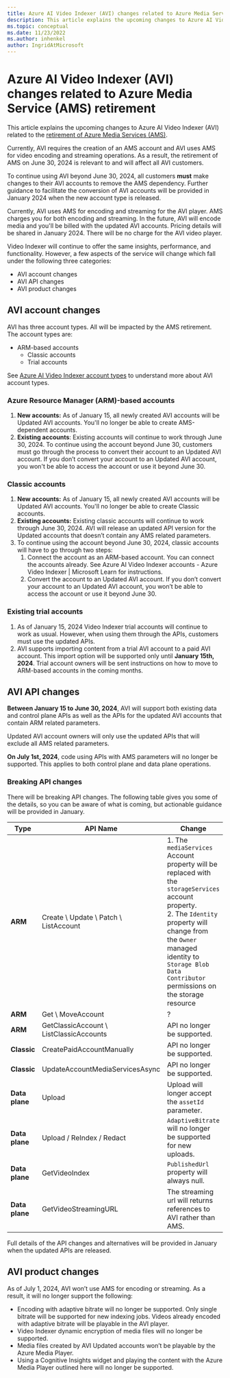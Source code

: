 ```yaml
---
title: Azure AI Video Indexer (AVI) changes related to Azure Media Service (AMS) retirement  
description: This article explains the upcoming changes to Azure AI Video Indexer (AVI) related to the retirement of Azure Media Services (AMS).
ms.topic: conceptual
ms.date: 11/23/2022
ms.author: inhenkel
author: IngridAtMicrosoft
---
```


# Azure AI Video Indexer (AVI) changes related to Azure Media Service (AMS) retirement

This article explains the upcoming changes to Azure AI Video Indexer (AVI) related to the [retirement of Azure Media Services (AMS)](/azure/media-services/latest/azure-media-services-retirement).

Currently, AVI requires the creation of an AMS account and AVI uses AMS for video encoding and streaming operations. As a result, the retirement of AMS on June 30, 2024 is relevant to and will affect all AVI customers.

To continue using AVI beyond June 30, 2024, all customers **must** make changes to their AVI accounts to remove the AMS dependency. Further guidance to facilitate the conversion of AVI accounts will be provided in January 2024 when the new account type is released.

Currently, AVI uses AMS for encoding and streaming for the AVI player. AMS charges you for both encoding and streaming. In the future, AVI will encode media and you'll be billed with the updated AVI accounts. Pricing details will be shared in January 2024. There will be no charge for the AVI video player.

Video Indexer will continue to offer the same insights, performance, and functionality. However, a few aspects of the service will change which fall under the following three categories:

- AVI account changes
- AVI API changes
- AVI product changes

## AVI account changes

AVI has three account types. All will be impacted by the AMS retirement. The account types are:

- ARM-based accounts
    - Classic accounts
    - Trial accounts

See [Azure AI Video Indexer account types](/azure/azure-video-indexer/accounts-overview) to understand more about AVI account types.

### Azure Resource Manager (ARM)-based accounts

1. **New accounts:** As of January 15, all newly created AVI accounts will be Updated AVI accounts. You'll no longer be able to create AMS-dependent accounts.
1. **Existing accounts**: Existing accounts will continue to work through June 30, 2024. To continue using the account beyond June 30, customers must go through the process to convert their account to an Updated AVI account. If you don’t convert your account to an Updated AVI account, you won't be able to access the account or use it beyond June 30.

### Classic accounts

1.  **New accounts:** As of January 15, all newly created AVI accounts will be Updated AVI accounts. You'll no longer be able to create Classic accounts.
1.  **Existing accounts:** Existing classic accounts will continue to work through June 30, 2024. AVI will release an updated API version for the Updated accounts that doesn’t contain any AMS related parameters.
1.  To continue using the account beyond June 30, 2024, classic accounts will have to go through two steps:
    1.  Connect the account as an ARM-based account. You can connect the accounts already. See Azure AI Video Indexer accounts - Azure Video Indexer \| Microsoft Learn for instructions.
    1.  Convert the account to an Updated AVI account. If you don’t convert your account to an Updated AVI account, you won’t be able to access the account or use it beyond June 30.

### Existing trial accounts

1. As of January 15, 2024 Video Indexer trial accounts will continue to work as usual. However, when using them through the APIs, customers must use the updated APIs.
2. AVI supports importing content from a trial AVI account to a paid AVI account. This import option will be supported only until **January 15th, 2024**. Trial account owners will be sent instructions on how to move to ARM-based accounts in the coming months.

## AVI API changes

**Between January 15 to June 30, 2024**, AVI will support both existing data and control plane APIs as well as the APIs for the updated AVI accounts that contain ARM related parameters.

Updated AVI account owners will only use the updated APIs that will exclude all AMS related parameters.

**On July 1st, 2024**, code using APIs with AMS parameters will no longer be supported. This applies to both control plane and data plane operations.

### Breaking API changes

There will be breaking API changes. The following table gives you some of the details, so you can be aware of what is coming, but actionable guidance will be provided in January. 

| **Type** | **API Name** |  **Change** |
|--|--|--|
| **ARM** | Create \ Update \ Patch \ ListAccount | 1. The `mediaServices` Account property will be replaced with the `storageServices` account property.<br/> 2. The `Identity` property will change from the `Owner` managed identity to `Storage Blob Data Contributor` permissions on the storage resource |
| **ARM** | Get \ MoveAccount | ? |  |  |
| **ARM** | GetClassicAccount \ ListClassicAccounts |  API no longer be supported. |
| **Classic** | CreatePaidAccountManually | API no longer be supported. |
| **Classic** | UpdateAccountMediaServicesAsync |  API no longer be supported. |
| **Data plane** | Upload | Upload will longer accept the `assetId` parameter. |
| **Data plane** | Upload / ReIndex / Redact | `AdaptiveBitrate` will no longer be supported for new uploads. |
| **Data plane** | GetVideoIndex | `PublishedUrl` property will always null. |
| **Data plane** | GetVideoStreamingURL | The streaming url will returns references to AVI rather than AMS. |

Full details of the API changes and alternatives will be provided in January when the updated APIs are released.

## AVI product changes

As of July 1, 2024, AVI won’t use AMS for encoding or streaming. As a result, it will no longer support the following:

- Encoding with adaptive bitrate will no longer be supported. Only single bitrate will be supported for new indexing jobs. Videos already encoded with adaptive bitrate will be playable in the AVI player.
- Video Indexer dynamic encryption of media files will no longer be supported.
- Media files created by AVI Updated accounts won’t be playable by the Azure Media Player.
- Using a Cognitive Insights widget and playing the content with the Azure Media Player outlined here will no longer be supported.

<!--
![](media/2fddb69db60e0fdc2baefec916484757.png)

| Timeline                | Change                                                                                                                                                         |
|-------------------------|----------------------------------------------------------------------------------------------------------------------------------------------------------------|
| Sep 11th-Jan 15th       | Announcement with no change                                                                                                                                    |
| 15 Jan 2024 – June 30th | Release of Updated AVI accounts and updated API’s without AMS parameters. All new VI accounts will be Azure Storage-based                                      |
| 30 June 2024 +          | AMS-based accounts will no longer be supported Can only use updated AVI APIs without AMS related parameters Product changes take effect (only single bitrate)  |
-->